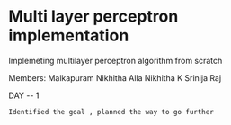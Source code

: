 # Multi layer perceptron  implementation

Implemeting multilayer perceptron  algorithm from scratch



Members:
Malkapuram Nikhitha
Alla Nikhitha
K Srinija Raj

DAY -- 1

    Identified the goal , planned the way to go further 